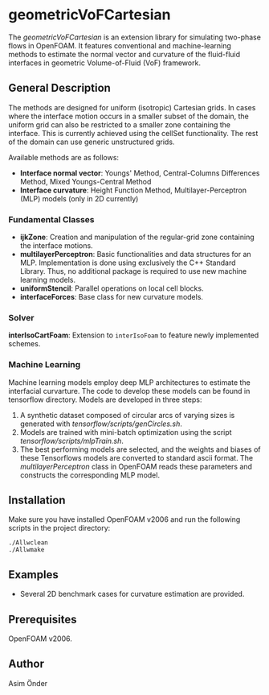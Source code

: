 
# geometricVoFCartesian
The *geometricVoFCartesian* is an extension library for simulating two-phase flows in OpenFOAM. It features conventional and machine-learning methods to estimate the normal vector and curvature of the fluid-fluid interfaces in geometric Volume-of-Fluid (VoF) framework. 

## General Description
The methods are designed for uniform (isotropic) Cartesian grids. In cases where the interface motion occurs in a smaller subset of the domain, the uniform grid can also be restricted to a smaller zone containing the interface. This is currently achieved using the cellSet functionality. The rest of the domain can use generic unstructured grids. 

Available methods are as follows:
- **Interface normal vector**: Youngs' Method, Central-Columns Differences Method, Mixed Youngs-Central Method
- **Interface curvature**: Height Function Method, Multilayer-Perceptron (MLP) models (only in 2D currently)

### Fundamental Classes
- **ijkZone**: Creation and manipulation of the regular-grid zone containing the interface motions.
- **multilayerPerceptron**: Basic functionalities and data structures for an MLP. Implementation is done using exclusively the C++ Standard Library. Thus, no additional package is required to use new machine learning models.  
- **uniformStencil**: Parallel operations on local cell blocks.
- **interfaceForces**: Base class for new curvature models.


### Solver
**interIsoCartFoam**: Extension to ```interIsoFoam``` to feature newly implemented schemes.

### Machine Learning
Machine learning models employ deep MLP architectures to estimate the interfacial curvarture. The code to develop these models can be found in tensorflow directory. Models are developed in three steps:
1. A synthetic dataset composed of circular arcs of varying sizes is generated with *tensorflow/scripts/genCircles.sh*.
2. Models are trained with mini-batch optimization using the script *tensorflow/scripts/mlpTrain.sh*.
3. The best performing models are selected, and the weights and biases of these Tensorflows models are converted to standard ascii format. The *multilayerPerceptron* class in OpenFOAM reads these parameters and constructs the corresponding MLP model. 

## Installation
Make sure you have installed OpenFOAM v2006 and run the following scripts in the project directory:
```
./Allwclean
./Allwmake
```
## Examples 
- Several 2D benchmark cases for curvature estimation are provided. 

## Prerequisites
OpenFOAM v2006.

## Author
Asim Önder



